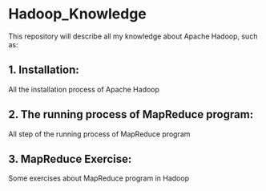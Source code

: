 # Hadoop_Knowledge
This repository will describe all my knowledge about Apache Hadoop, such as: 

## 1. Installation:
All the installation process of Apache Hadoop

## 2. The running process of MapReduce program: 
All step of the running process of MapReduce program

## 3. MapReduce Exercise: 
Some exercises about MapReduce program in Hadoop



